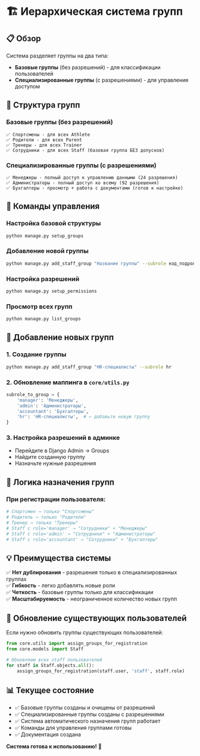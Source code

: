 # 🏗️ Иерархическая система групп

## 📋 Обзор

Система разделяет группы на два типа:
- **Базовые группы** (без разрешений) - для классификации пользователей
- **Специализированные группы** (с разрешениями) - для управления доступом

## 🎯 Структура групп

### Базовые группы (без разрешений)
```
✅ Спортсмены - для всех Athlete
✅ Родители - для всех Parent  
✅ Тренеры - для всех Trainer
✅ Сотрудники - для всех Staff (базовая группа БЕЗ допусков)
```

### Специализированные группы (с разрешениями)
```
✅ Менеджеры - полный доступ к управлению данными (24 разрешения)
✅ Администраторы - полный доступ ко всему (92 разрешения)
✅ Бухгалтеры - просмотр + работа с документами (готов к настройке)
```

## 🔧 Команды управления

### Настройка базовой структуры
```bash
python manage.py setup_groups
```

### Добавление новой группы
```bash
python manage.py add_staff_group "Название группы" --subrole код_подроли
```

### Настройка разрешений
```bash
python manage.py setup_permissions
```

### Просмотр всех групп
```bash
python manage.py list_groups
```

## 📝 Добавление новых групп

### 1. Создание группы
```bash
python manage.py add_staff_group "HR-специалисты" --subrole hr
```

### 2. Обновление маппинга в `core/utils.py`
```python
subrole_to_group = {
    'manager': 'Менеджеры',
    'admin': 'Администраторы',
    'accountant': 'Бухгалтеры',
    'hr': 'HR-специалисты',  # ← добавьте новую группу
}
```

### 3. Настройка разрешений в админке
- Перейдите в Django Admin → Groups
- Найдите созданную группу
- Назначьте нужные разрешения

## 🎯 Логика назначения групп

### При регистрации пользователя:
```python
# Спортсмен → только "Спортсмены"
# Родитель → только "Родители"  
# Тренер → только "Тренеры"
# Staff с role='manager' → "Сотрудники" + "Менеджеры"
# Staff с role='admin' → "Сотрудники" + "Администраторы"
# Staff с role='accountant' → "Сотрудники" + "Бухгалтеры"
```

## 💡 Преимущества системы

✅ **Нет дублирования** - разрешения только в специализированных группах  
✅ **Гибкость** - легко добавлять новые роли  
✅ **Четкость** - базовые группы только для классификации  
✅ **Масштабируемость** - неограниченное количество новых групп  

## 🔄 Обновление существующих пользователей

Если нужно обновить группы существующих пользователей:

```python
from core.utils import assign_groups_for_registration
from core.models import Staff

# Обновляем всех staff пользователей
for staff in Staff.objects.all():
    assign_groups_for_registration(staff.user, 'staff', staff.role)
```

## 📊 Текущее состояние

- ✅ Базовые группы созданы и очищены от разрешений
- ✅ Специализированные группы созданы с разрешениями
- ✅ Система автоматического назначения групп работает
- ✅ Команды для управления группами готовы
- ✅ Документация создана

**Система готова к использованию!** 🚀





